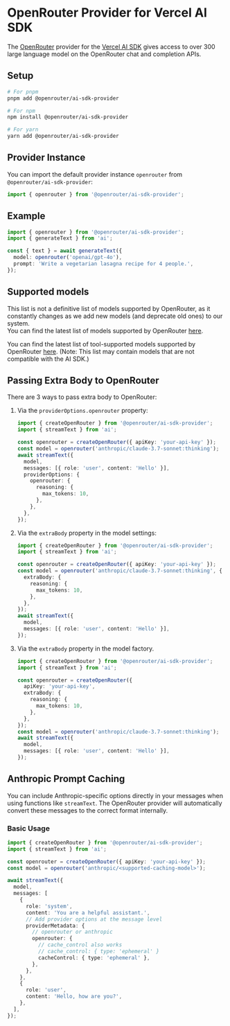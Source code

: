 # OpenRouter Provider for Vercel AI SDK

The [OpenRouter](https://openrouter.ai/) provider for the [Vercel AI SDK](https://sdk.vercel.ai/docs) gives access to over 300 large language model on the OpenRouter chat and completion APIs.

## Setup

```bash
# For pnpm
pnpm add @openrouter/ai-sdk-provider

# For npm
npm install @openrouter/ai-sdk-provider

# For yarn
yarn add @openrouter/ai-sdk-provider
```

## Provider Instance

You can import the default provider instance `openrouter` from `@openrouter/ai-sdk-provider`:

```ts
import { openrouter } from '@openrouter/ai-sdk-provider';
```

## Example

```ts
import { openrouter } from '@openrouter/ai-sdk-provider';
import { generateText } from 'ai';

const { text } = await generateText({
  model: openrouter('openai/gpt-4o'),
  prompt: 'Write a vegetarian lasagna recipe for 4 people.',
});
```

## Supported models

This list is not a definitive list of models supported by OpenRouter, as it constantly changes as we add new models (and deprecate old ones) to our system.  
You can find the latest list of models supported by OpenRouter [here](https://openrouter.ai/models).

You can find the latest list of tool-supported models supported by OpenRouter [here](https://openrouter.ai/models?order=newest&supported_parameters=tools). (Note: This list may contain models that are not compatible with the AI SDK.)

## Passing Extra Body to OpenRouter

There are 3 ways to pass extra body to OpenRouter:

1. Via the `providerOptions.openrouter` property:

   ```typescript
   import { createOpenRouter } from '@openrouter/ai-sdk-provider';
   import { streamText } from 'ai';

   const openrouter = createOpenRouter({ apiKey: 'your-api-key' });
   const model = openrouter('anthropic/claude-3.7-sonnet:thinking');
   await streamText({
     model,
     messages: [{ role: 'user', content: 'Hello' }],
     providerOptions: {
       openrouter: {
         reasoning: {
           max_tokens: 10,
         },
       },
     },
   });
   ```

2. Via the `extraBody` property in the model settings:

   ```typescript
   import { createOpenRouter } from '@openrouter/ai-sdk-provider';
   import { streamText } from 'ai';

   const openrouter = createOpenRouter({ apiKey: 'your-api-key' });
   const model = openrouter('anthropic/claude-3.7-sonnet:thinking', {
     extraBody: {
       reasoning: {
         max_tokens: 10,
       },
     },
   });
   await streamText({
     model,
     messages: [{ role: 'user', content: 'Hello' }],
   });
   ```

3. Via the `extraBody` property in the model factory.

   ```typescript
   import { createOpenRouter } from '@openrouter/ai-sdk-provider';
   import { streamText } from 'ai';

   const openrouter = createOpenRouter({
     apiKey: 'your-api-key',
     extraBody: {
       reasoning: {
         max_tokens: 10,
       },
     },
   });
   const model = openrouter('anthropic/claude-3.7-sonnet:thinking');
   await streamText({
     model,
     messages: [{ role: 'user', content: 'Hello' }],
   });
   ```

## Anthropic Prompt Caching

You can include Anthropic-specific options directly in your messages when using functions like `streamText`. The OpenRouter provider will automatically convert these messages to the correct format internally.

### Basic Usage

```typescript
import { createOpenRouter } from '@openrouter/ai-sdk-provider';
import { streamText } from 'ai';

const openrouter = createOpenRouter({ apiKey: 'your-api-key' });
const model = openrouter('anthropic/<supported-caching-model>');

await streamText({
  model,
  messages: [
    {
      role: 'system',
      content: 'You are a helpful assistant.',
      // Add provider options at the message level
      providerMetadata: {
        // openrouter or anthropic
        openrouter: {
          // cache_control also works
          // cache_control: { type: 'ephemeral' }
          cacheControl: { type: 'ephemeral' },
        },
      },
    },
    {
      role: 'user',
      content: 'Hello, how are you?',
    },
  ],
});
```
